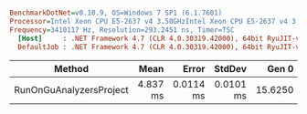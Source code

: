 ``` ini

BenchmarkDotNet=v0.10.9, OS=Windows 7 SP1 (6.1.7601)
Processor=Intel Xeon CPU E5-2637 v4 3.50GHzIntel Xeon CPU E5-2637 v4 3.50GHz, ProcessorCount=16
Frequency=3410117 Hz, Resolution=293.2451 ns, Timer=TSC
  [Host]     : .NET Framework 4.7 (CLR 4.0.30319.42000), 64bit RyuJIT-v4.7.2116.0
  DefaultJob : .NET Framework 4.7 (CLR 4.0.30319.42000), 64bit RyuJIT-v4.7.2116.0


```
 |                  Method |     Mean |     Error |    StdDev |   Gen 0 | Allocated |
 |------------------------ |---------:|----------:|----------:|--------:|----------:|
 | RunOnGuAnalyzersProject | 4.837 ms | 0.0114 ms | 0.0101 ms | 15.6250 | 145.13 KB |
